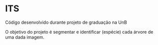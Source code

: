 # ITS
Código desenvolvido durante projeto de graduação na UnB

O objetivo do projeto é segmentar e identificar (espécie) cada árvore de uma dada imagem.
